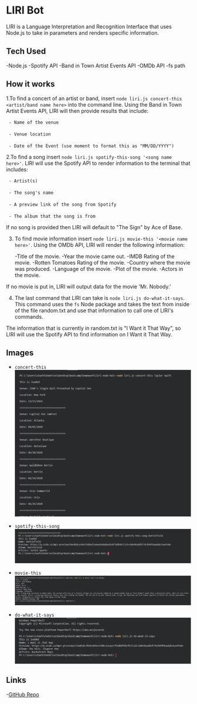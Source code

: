 # LIRI Bot

LIRI is a Language Interpretation and Recognition Interface that uses Node.js to take in parameters and renders specific information.

## Tech Used

-Node.js
-Spotify API
-Band in Town Artist Events API
-OMDb API
-fs path

## How it works
1.To find a concert of an artist or band, insert `node liri.js concert-this <artist/band name here>` into the command line. Using the Band in Town Artist Events API, LIRI will then provide results that include:

     - Name of the venue

     - Venue location

     - Date of the Event (use moment to format this as "MM/DD/YYYY")

2.To find a song insert `node liri.js spotify-this-song '<song name here>'`. LIRI will use the Spotify API to render information to the terminal that includes:

     - Artist(s)

     - The song's name

     - A preview link of the song from Spotify

     - The album that the song is from

 If no song is provided then LIRI will default to "The Sign" by Ace of Base.

3. To find movie information insert `node liri.js movie-this '<movie name here>'`. Using the OMDb API, LIRI will render the following information:

    -Title of the movie.
    -Year the movie came out.
    -IMDB Rating of the movie.
    -Rotten Tomatoes Rating of the movie.
    -Country where the movie was produced.
    -Language of the movie.
    -Plot of the movie.
    -Actors in the movie.

If no movie is put in, LIRI will output data for the movie 'Mr. Nobody.'

4.  The last command that LIRI can take is `node liri.js do-what-it-says`. This command uses the `fs` Node package and takes the text from inside of the file random.txt and use that information to call one of LIRI's commands. 

The information that is currently in random.txt is "I Want it That Way", so LIRI will use the Spotify API to find information on I Want it That Way.

    
## Images

- `concert-this`
![BandsinTown](images/concert-this.png)

- `spotify-this-song`
![spotify](images/spotify-this-song.png)

- `movie-this`
![OMDb](images/movie-this.png)

- `do-what-it-says`
![do what it says](images/do-what-it-says.png)

## Links
 -[GitHub Repo](https://github.com/charbeaty/liri-node-bot.git)


